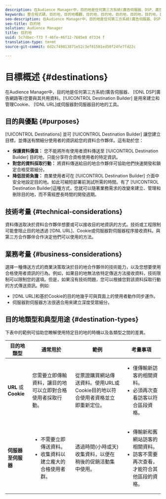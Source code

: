 ```yaml
---
description: 在Audience Manager中，目的地是任何第三方系統(廣告伺服器、DSP、廣告網路等)。您要與其共用資料。「目標產生器」是用來建立和管理Cookie、URL或伺服器至伺服器目的地的工具。
keywords: 整合程式碼，目的地，目的地概觀，目的地，目的地，目的地，目的地，目的地，目的地，目的地，目的地，目的地，目的地，目的地
seo-description: 在Audience Manager中，目的地是任何第三方系統(廣告伺服器、DSP、廣告網路等)。您要與其共用資料。「目標產生器」是用來建立和管理Cookie、URL或伺服器至伺服器目的地的工具。
seo-title: 目的地
solution: Audience Manager
title: 目的地
uuid: 5c7dbec-f73 f-46fe-46f12-7685e8 d7334 f
translation-type: tm+mt
source-git-commit: 6d2c749813871e52c3ef81581ed50f24fe7fd22c

---
```



# 目標概述 {#destinations}

在Audience Manager中，目的地是任何第三方系統(廣告伺服器、 [!DNL DSP]廣告網路等)您要與其共用資料。[!UICONTROL Destination Builder] 是用來建立和管理Cookie、 [!DNL URL]或伺服器對伺服器目的地的工具。

## 目的與優點 {#purposes}

<!-- c_destinations.xml -->

[!UICONTROL Destinations] 並可 [!UICONTROL Destination Builder] 讓您建立目標，並傳送有關細分使用者的資訊給您的資料合作夥伴。這有助於您：

* **保護資料價值：** 您不能將所有使用者資料傳送至 [!UICONTROL Destination Builder] 目的地，只能分享符合資格使用者的特定資訊。
* **對您的資料採取行動：** 將資料傳送給目的地合作夥伴可協助他們快速開發和鎖定合格受眾細分。
* **降低技術負擔：** 商業使用者可在 [!UICONTROL Destination Builder] 介面中安全地設定目的地。如此可縮短部署前測試所需的時間。有了 [!UICONTROL Destination Builder]這種方式，您就可以隨著業務需求的改變來建立、管理和刪除目的地，而不需經歷長時間的開發週期。

## 技術考量 {#technical-considerations}

<!-- destination-delivery-methods.xml -->

資料傳送取決於資料合作夥伴想要或可以接收目的地資訊的方式。技術或工程限制可能會阻止目的地透過 [!DNL URL]、Cookie或伺服器對伺服器程序接收資料。與第三方合作夥伴合作決定他們可以使用的方法。

## 業務考量 {#business-considerations}

選擇一種傳送方式的商業決策取決於目的地合作夥伴的技術能力，以及您想要使用合格使用者資訊的行為。例如，如果目的地無法依特定傳送方法接收資料，技術限制可以限制您的選項。但是，如果沒有技術問題，您可以根據您對該資料採取行動的方式傳送資訊。例如:

* [!DNL URL]和基於Cookie的目的地幾乎可與頁面上的使用者動作同步運作。
* 伺服器對伺服器方法很適合用來建立深度受眾細分。

## 目的地類型和典型用途 {#destination-types}

下表中的範例可協助您瞭解使用特定目的地的時機以及各類型之間的差異。

| 目的地類型 | 通常用於 | 範例 | 考量事項 |
|--- |--- |--- |--- |
| **URL** 或 **Cookie** | 您需要立即傳輸資料，讓目的地可以立即對合格使用者採取行動。 | 從票證購買網站傳送資料。使用URL或Cookie目的地以符合使用者資格並立即重新定位。 | <ul><li>僅傳輸新訪客的相關資料。 </li><li>必須再次查看訪客以符合區段資格。</li></ul> |
| **伺服器至伺服器** | <ul><li>不需要立即傳送資料。</li><li>收集資料以建立龐大的合格使用者群。</li></ul> | 透過時間(小時或天)收集資料，以便在稍後的促銷活動集中使用。 | <ul><li>傳輸新和舊網站訪客的相關資料。 </li><li>訪客不需要再次查看，才能符合其他區段的資格。</li></ul> |
